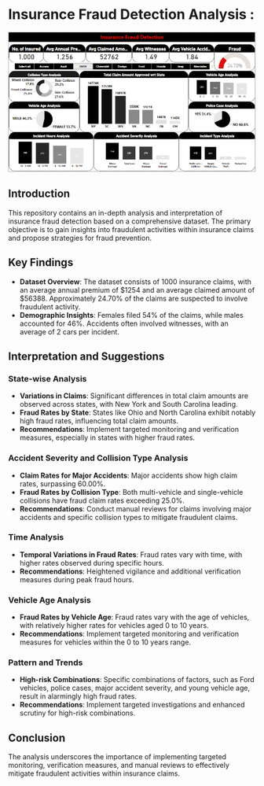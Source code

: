 # Insurance Fraud Detection Analysis :

![Screenshot](Image/a.png)

## Introduction

This repository contains an in-depth analysis and interpretation of insurance fraud detection based on a comprehensive dataset. The primary objective is to gain insights into fraudulent activities within insurance claims and propose strategies for fraud prevention.

## Key Findings

- **Dataset Overview**: The dataset consists of 1000 insurance claims, with an average annual premium of $1254 and an average claimed amount of $56388. Approximately 24.70% of the claims are suspected to involve fraudulent activity.
- **Demographic Insights**: Females filed 54% of the claims, while males accounted for 46%. Accidents often involved witnesses, with an average of 2 cars per incident.

## Interpretation and Suggestions

### State-wise Analysis

- **Variations in Claims**: Significant differences in total claim amounts are observed across states, with New York and South Carolina leading.
- **Fraud Rates by State**: States like Ohio and North Carolina exhibit notably high fraud rates, influencing total claim amounts.
- **Recommendations**: Implement targeted monitoring and verification measures, especially in states with higher fraud rates.

### Accident Severity and Collision Type Analysis

- **Claim Rates for Major Accidents**: Major accidents show high claim rates, surpassing 60.00%.
- **Fraud Rates by Collision Type**: Both multi-vehicle and single-vehicle collisions have fraud claim rates exceeding 25.0%.
- **Recommendations**: Conduct manual reviews for claims involving major accidents and specific collision types to mitigate fraudulent claims.

### Time Analysis

- **Temporal Variations in Fraud Rates**: Fraud rates vary with time, with higher rates observed during specific hours.
- **Recommendations**: Heightened vigilance and additional verification measures during peak fraud hours.

### Vehicle Age Analysis

- **Fraud Rates by Vehicle Age**: Fraud rates vary with the age of vehicles, with relatively higher rates for vehicles aged 0 to 10 years.
- **Recommendations**: Implement targeted monitoring and verification measures for vehicles within the 0 to 10 years range.

### Pattern and Trends

- **High-risk Combinations**: Specific combinations of factors, such as Ford vehicles, police cases, major accident severity, and young vehicle age, result in alarmingly high fraud rates.
- **Recommendations**: Implement targeted investigations and enhanced scrutiny for high-risk combinations.

## Conclusion

The analysis underscores the importance of implementing targeted monitoring, verification measures, and manual reviews to effectively mitigate fraudulent activities within insurance claims.
